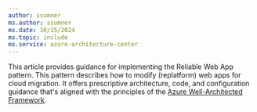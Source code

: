 ```yaml
---
author: ssumner
ms.author: ssumner
ms.date: 10/15/2024
ms.topic: include
ms.service: azure-architecture-center
---
```

This article provides guidance for implementing the Reliable Web App pattern. This pattern describes how to modify (replatform) web apps for cloud migration. It offers prescriptive architecture, code, and configuration guidance that's aligned with the principles of the [Azure Well-Architected Framework](/azure/well-architected/).